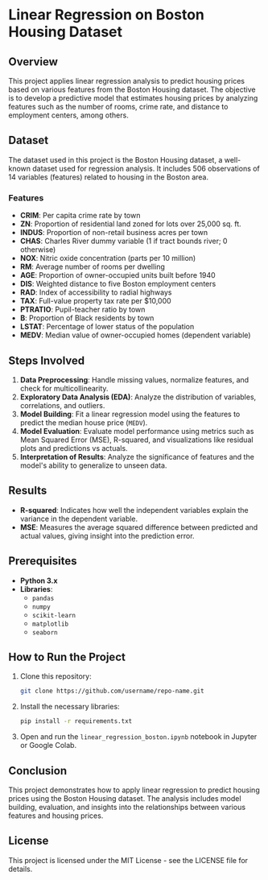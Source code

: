 # Linear Regression on Boston Housing Dataset

## Overview
This project applies linear regression analysis to predict housing prices based on various features from the Boston Housing dataset. The objective is to develop a predictive model that estimates housing prices by analyzing features such as the number of rooms, crime rate, and distance to employment centers, among others.

## Dataset
The dataset used in this project is the Boston Housing dataset, a well-known dataset used for regression analysis. It includes 506 observations of 14 variables (features) related to housing in the Boston area.

### Features
- **CRIM**: Per capita crime rate by town
- **ZN**: Proportion of residential land zoned for lots over 25,000 sq. ft.
- **INDUS**: Proportion of non-retail business acres per town
- **CHAS**: Charles River dummy variable (1 if tract bounds river; 0 otherwise)
- **NOX**: Nitric oxide concentration (parts per 10 million)
- **RM**: Average number of rooms per dwelling
- **AGE**: Proportion of owner-occupied units built before 1940
- **DIS**: Weighted distance to five Boston employment centers
- **RAD**: Index of accessibility to radial highways
- **TAX**: Full-value property tax rate per $10,000
- **PTRATIO**: Pupil-teacher ratio by town
- **B**: Proportion of Black residents by town
- **LSTAT**: Percentage of lower status of the population
- **MEDV**: Median value of owner-occupied homes (dependent variable)

## Steps Involved
1. **Data Preprocessing**: Handle missing values, normalize features, and check for multicollinearity.
2. **Exploratory Data Analysis (EDA)**: Analyze the distribution of variables, correlations, and outliers.
3. **Model Building**: Fit a linear regression model using the features to predict the median house price (`MEDV`).
4. **Model Evaluation**: Evaluate model performance using metrics such as Mean Squared Error (MSE), R-squared, and visualizations like residual plots and predictions vs actuals.
5. **Interpretation of Results**: Analyze the significance of features and the model's ability to generalize to unseen data.

## Results
- **R-squared**: Indicates how well the independent variables explain the variance in the dependent variable.
- **MSE**: Measures the average squared difference between predicted and actual values, giving insight into the prediction error.

## Prerequisites
- **Python 3.x**
- **Libraries**:
  - `pandas`
  - `numpy`
  - `scikit-learn`
  - `matplotlib`
  - `seaborn`

## How to Run the Project
1. Clone this repository:
   ```bash
   git clone https://github.com/username/repo-name.git
   ```
2. Install the necessary libraries:
   ```bash
   pip install -r requirements.txt
   ```
3. Open and run the `linear_regression_boston.ipynb` notebook in Jupyter or Google Colab.

## Conclusion
This project demonstrates how to apply linear regression to predict housing prices using the Boston Housing dataset. The analysis includes model building, evaluation, and insights into the relationships between various features and housing prices.

## License
This project is licensed under the MIT License - see the LICENSE file for details.
